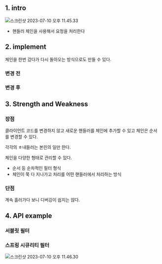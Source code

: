 ## 1. intro

![스크린샷 2023-07-10 오후 11.45.33](img/chain-of-responsibility-01.png)

- 핸들러 체인을 사용해서 요청을 처리한다



## 2. implement

체인을 한번 갔다가 다시 돌아오는 방식으로도 만들 수 있다.

### 변경 전

### 변경 후

## 3. Strength and Weakness

### 장점

클라이언트 코드를 변경하지 않고 새로운 핸들러를 체인에 추가할 수 있고 체인은 순서를 변경할 수 있다.

각각의 ㅎ내들러는 본읜의 일만 한다.

체인을 다양한 형태로 관리할 수 있다.

- 순서 등 순차적인 필터 형식
- 체인이 쭉 다 지나가고 처리를 어떤 핸들러에서 처리하는 방식

### 단점

계속 흘러가다 보니 디버깅이 쉽지는 않다.



## 4. API example

### 서블릿 필터

### 스프링 시큐리티 필터

![스크린샷 2023-07-10 오후 11.46.30](img/chain-of-responsibility-02.png)



